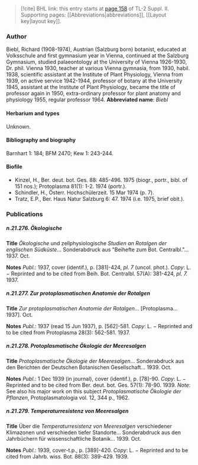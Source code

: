 > [!cite] BHL link: this entry starts at [page 158](https://www.biodiversitylibrary.org/page/33265355) of TL-2 Suppl. II.
> Supporting pages: [[Abbreviations|abbreviations]], [[Layout key|layout key]].

### Author

Biebl, Richard (1908-1974), Austrian (Salzburg born) botanist, educated at Volksschule and first gymnasium year in Vienna, continued at the Salzburg Gymnasium, studied palaeontology at the University of Vienna 1926-1930, Dr. phil. Vienna 1930, teacher at various Vienna gymnasia, from 1930, habil. 1938, scientific assistant at the Institute of Plant Physiology, Vienna from 1939, on active service 1942-1944, professor of botany at the University 1945, assistant at the Institute of Plant Physiology, became the title of professor again in 1950, extra-ordinary professor for plant anatomy and physiology 1955, regular professor 1964. 
**Abbreviated name**: *Biebl*

#### Herbarium and types

Unknown.

#### Bibliography and biography

Barnhart 1: 184; BFM 2470; Kew 1: 243-244.

#### Biofile

- Kinzel, H., Ber. deut. bot. Ges. 88: 485-496. 1975 (biogr., portr., bibl. of 151 nos.); Protoplasma 81(1): 1-2. 1974 (portr.).
- Schindler, H., Österr. Hochschülerzeit. 15 Mar 1974 (p. 7).
- Tratz, E.P., Ber. Haus Natur Salzburg 6: 47. 1974 (i.e. 1975, brief obit.).

### Publications

##### n.21.276. Ökologische

**Title**
*Ökologische* und zellphysiologische *Studien an Rotalgen der englischen Südküste*... Sonderabdruck aus "Beihefte zum Bot. Centralbl."... 1937. Oct.

**Notes**
*Publ*.: 1937, cover (identif.), p. \[381\]-424, *pl. 7* (uncol. phot.). *Copy*: L. − Reprinted and to be cited from Beih. Bot. Centralbl. 57(A): 381-424, *pl. 7.* 1937.

##### n.21.277. Zur protoplasmatischen Anatomie der Rotalgen

**Title**
*Zur protoplasmatischen Anatomie der Rotalgen*... \[Protoplasma... 1937\]. Oct.

**Notes**
*Publ*.: 1937 (read 15 Jun 1937), p. \[562\]-581. *Copy*: L. − Reprinted and to be cited from Protoplasma 28(3): 562-581. 1937.

##### n.21.278. Protoplasmatische Ökologie der Meeresalgen

**Title**
*Protoplasmatische Ökologie der Meeresalgen*... Sonderabdruck aus den Berichten der Deutschen Botanischen Gesellschaft... 1939. Oct.

**Notes**
*Publ*.: 1 Dec 1939 (in journal), cover (identif.), p. \[78\]-90. *Copy*: L. − Reprinted and to be cited from Ber. deut. bot. Ges. 57(1): 78-90. 1939.
*Note*: See also his major work on this subject *Protoplasmatische Ökologie der Pflanzen*, Protoplasmatologia vol. 12, 344 p., 1962.

##### n.21.279. Temperaturresistenz von Meeresalgen

**Title**
Über die *Temperaturresistenz von Meeresalgen* verschiedener Klimazonen und verschieden tiefer Standorte... Sonderabdruck aus den Jahrbüchern für wissenschaftliche Botanik... 1939. Oct.

**Notes**
*Publ*.: 1939, cover-t.p., p. \[389\]-420. *Copy*: L. − Reprinted and to be cited from Jahrb. wiss. Bot. 88(3): 389-429. 1939.


